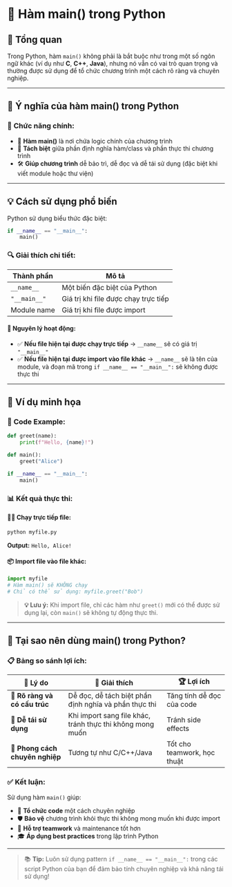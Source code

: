 # 🐍 Hàm main() trong Python

## 📖 Tổng quan

Trong Python, hàm `main()` không phải là bắt buộc như trong một số ngôn ngữ khác (ví dụ như **C**, **C++**, **Java**), nhưng nó vẫn có vai trò quan trọng và thường được sử dụng để tổ chức chương trình một cách rõ ràng và chuyên nghiệp.

---

## 🎯 Ý nghĩa của hàm main() trong Python

### 🔧 **Chức năng chính:**
- 📌 **Hàm main()** là nơi chứa logic chính của chương trình
- 🔗 **Tách biệt** giữa phần định nghĩa hàm/class và phần thực thi chương trình  
- 🛠️ **Giúp chương trình** dễ bảo trì, dễ đọc và dễ tái sử dụng (đặc biệt khi viết module hoặc thư viện)

---

## 💡 Cách sử dụng phổ biến

Python sử dụng biểu thức đặc biệt:

```python
if __name__ == "__main__":
    main()
```

### 🔍 **Giải thích chi tiết:**

| Thành phần | Mô tả |
|------------|-------|
| `__name__` | Một biến đặc biệt của Python |
| `"__main__"` | Giá trị khi file được chạy trực tiếp |
| Module name | Giá trị khi file được import |

#### 🚀 **Nguyên lý hoạt động:**
- ✅ **Nếu file hiện tại được chạy trực tiếp** → `__name__` sẽ có giá trị `"__main__"`
- ✅ **Nếu file hiện tại được import vào file khác** → `__name__` sẽ là tên của module, và đoạn mã trong `if __name__ == "__main__":` sẽ không được thực thi

---

## 📝 Ví dụ minh họa

### 🔧 **Code Example:**

```python
def greet(name):
    print(f"Hello, {name}!")

def main():
    greet("Alice")

if __name__ == "__main__":
    main()
```

### 📊 **Kết quả thực thi:**

#### 🏃‍♂️ **Chạy trực tiếp file:**
```bash
python myfile.py
```
**Output:** `Hello, Alice!`

#### 📦 **Import file vào file khác:**
```python
import myfile
# Hàm main() sẽ KHÔNG chạy
# Chỉ có thể sử dụng: myfile.greet("Bob")
```

> **💡 Lưu ý:** Khi import file, chỉ các hàm như `greet()` mới có thể được sử dụng lại, còn `main()` sẽ không tự động thực thi.

---

## 🌟 Tại sao nên dùng main() trong Python?

### 📋 **Bảng so sánh lợi ích:**

| 🎯 **Lý do** | 📖 **Giải thích** | 🏆 **Lợi ích** |
|--------------|-------------------|----------------|
| 🔧 **Rõ ràng và có cấu trúc** | Dễ đọc, dễ tách biệt phần định nghĩa và phần thực thi | Tăng tính dễ đọc của code |
| 🔄 **Dễ tái sử dụng** | Khi import sang file khác, tránh thực thi không mong muốn | Tránh side effects |
| 💼 **Phong cách chuyên nghiệp** | Tương tự như C/C++/Java | Tốt cho teamwork, học thuật |

### ✅ **Kết luận:**

Sử dụng hàm `main()` giúp:
- 🎯 **Tổ chức code** một cách chuyên nghiệp
- 🛡️ **Bảo vệ** chương trình khỏi thực thi không mong muốn khi được import
- 🤝 **Hỗ trợ teamwork** và maintenance tốt hơn
- 🎓 **Áp dụng best practices** trong lập trình Python

---

> 📚 **Tip:** Luôn sử dụng pattern `if __name__ == "__main__":` trong các script Python của bạn để đảm bảo tính chuyên nghiệp và khả năng tái sử dụng!
